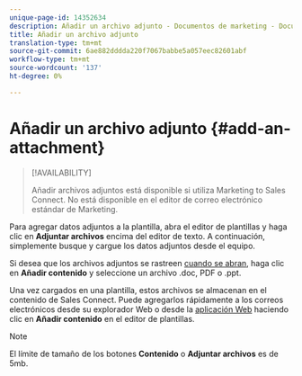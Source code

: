 ```yaml
---
unique-page-id: 14352634
description: Añadir un archivo adjunto - Documentos de marketing - Documentación del producto
title: Añadir un archivo adjunto
translation-type: tm+mt
source-git-commit: 6ae882dddda220f7067babbe5a057eec82601abf
workflow-type: tm+mt
source-wordcount: '137'
ht-degree: 0%

---
```



# Añadir un archivo adjunto {#add-an-attachment}

>[!AVAILABILITY]
>
>Añadir archivos adjuntos está disponible si utiliza Marketing to Sales Connect. No está disponible en el editor de correo electrónico estándar de Marketing.

Para agregar datos adjuntos a la plantilla, abra el editor de plantillas y haga clic en **Adjuntar archivos** encima del editor de texto. A continuación, simplemente busque y cargue los datos adjuntos desde el equipo.

Si desea que los archivos adjuntos se rastreen [cuando se abran](/help/marketo/product-docs/marketo-sales-connect/email/common-tracking-questions/how-to-track-your-email-attachments.md), haga clic en **Añadir contenido** y seleccione un archivo .doc, PDF o .ppt.

Una vez cargados en una plantilla, estos archivos se almacenan en el contenido de Sales Connect. Puede agregarlos rápidamente a los correos electrónicos desde su explorador Web o desde la [aplicación Web](https://toutapp.com/login) haciendo clic en **Añadir contenido** en el editor de plantillas.

>[!NOTE]
>
>El límite de tamaño de los botones **Contenido** o **Adjuntar archivos** es de 5mb.
